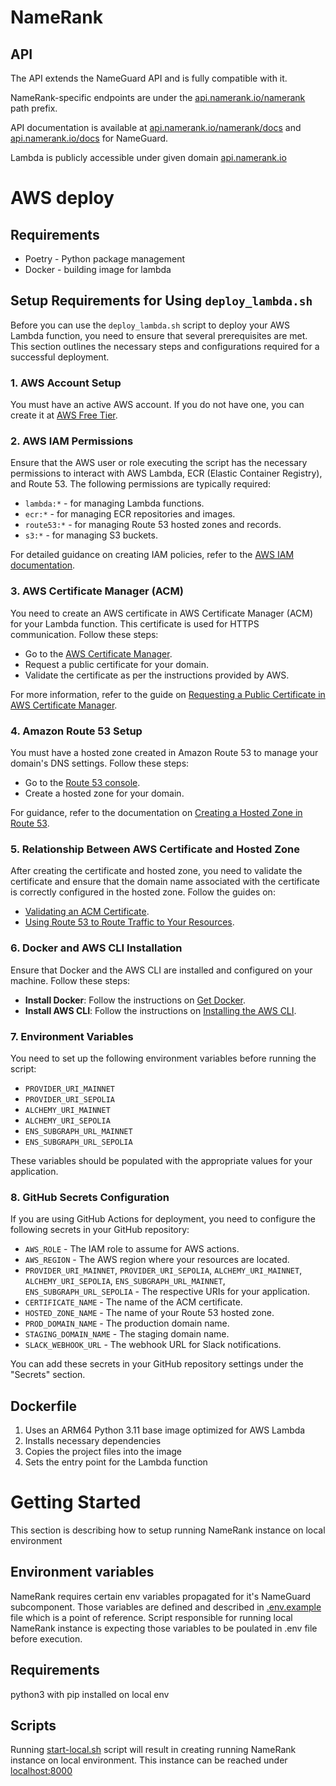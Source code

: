 # NameRank

## API
The API extends the NameGuard API and is fully compatible with it.

NameRank-specific endpoints are under the [api.namerank.io/namerank](https://www.api.namerank.io/namerank) path prefix.

API documentation is available at [api.namerank.io/namerank/docs](https://api.namerank.io/namerank/docs) and [api.namerank.io/docs](https://api.namerank.io/docs) for NameGuard.

Lambda is publicly accessible under given domain [api.namerank.io](https://api.namerank.io)

# AWS deploy
## Requirements
- Poetry - Python package management
- Docker - building image for lambda

## Setup Requirements for Using `deploy_lambda.sh`

Before you can use the `deploy_lambda.sh` script to deploy your AWS Lambda function, you need to ensure that several prerequisites are met. This section outlines the necessary steps and configurations required for a successful deployment.

### 1. AWS Account Setup
You must have an active AWS account. If you do not have one, you can create it at [AWS Free Tier](https://aws.amazon.com/free/).

### 2. AWS IAM Permissions
Ensure that the AWS user or role executing the script has the necessary permissions to interact with AWS Lambda, ECR (Elastic Container Registry), and Route 53. The following permissions are typically required:

- `lambda:*` - for managing Lambda functions.
- `ecr:*` - for managing ECR repositories and images.
- `route53:*` - for managing Route 53 hosted zones and records.
- `s3:*` - for managing S3 buckets.

For detailed guidance on creating IAM policies, refer to the [AWS IAM documentation](https://docs.aws.amazon.com/IAM/latest/UserGuide/access_policies_create.html).

### 3. AWS Certificate Manager (ACM)
You need to create an AWS certificate in AWS Certificate Manager (ACM) for your Lambda function. This certificate is used for HTTPS communication. Follow these steps:

- Go to the [AWS Certificate Manager](https://console.aws.amazon.com/acm/home).
- Request a public certificate for your domain.
- Validate the certificate as per the instructions provided by AWS.

For more information, refer to the guide on [Requesting a Public Certificate in AWS Certificate Manager](https://docs.aws.amazon.com/acm/latest/userguide/gs-acm-request-public.html).

### 4. Amazon Route 53 Setup
You must have a hosted zone created in Amazon Route 53 to manage your domain's DNS settings. Follow these steps:

- Go to the [Route 53 console](https://console.aws.amazon.com/route53/home).
- Create a hosted zone for your domain.

For guidance, refer to the documentation on [Creating a Hosted Zone in Route 53](https://docs.aws.amazon.com/Route53/latest/DeveloperGuide/CreatingHostedZone.html).

### 5. Relationship Between AWS Certificate and Hosted Zone
After creating the certificate and hosted zone, you need to validate the certificate and ensure that the domain name associated with the certificate is correctly configured in the hosted zone. Follow the guides on:

- [Validating an ACM Certificate](https://docs.aws.amazon.com/acm/latest/userguide/gs-acm-validate.html).
- [Using Route 53 to Route Traffic to Your Resources](https://docs.aws.amazon.com/Route53/latest/DeveloperGuide/routing-to-resources.html).

### 6. Docker and AWS CLI Installation
Ensure that Docker and the AWS CLI are installed and configured on your machine. Follow these steps:

- **Install Docker**: Follow the instructions on [Get Docker](https://docs.docker.com/get-docker/).
- **Install AWS CLI**: Follow the instructions on [Installing the AWS CLI](https://docs.aws.amazon.com/cli/latest/userguide/getting-started-install.html).

### 7. Environment Variables
You need to set up the following environment variables before running the script:

- `PROVIDER_URI_MAINNET`
- `PROVIDER_URI_SEPOLIA`
- `ALCHEMY_URI_MAINNET`
- `ALCHEMY_URI_SEPOLIA`
- `ENS_SUBGRAPH_URL_MAINNET`
- `ENS_SUBGRAPH_URL_SEPOLIA`

These variables should be populated with the appropriate values for your application.

### 8. GitHub Secrets Configuration
If you are using GitHub Actions for deployment, you need to configure the following secrets in your GitHub repository:

- `AWS_ROLE` - The IAM role to assume for AWS actions.
- `AWS_REGION` - The AWS region where your resources are located.
- `PROVIDER_URI_MAINNET`, `PROVIDER_URI_SEPOLIA`, `ALCHEMY_URI_MAINNET`, `ALCHEMY_URI_SEPOLIA`, `ENS_SUBGRAPH_URL_MAINNET`, `ENS_SUBGRAPH_URL_SEPOLIA` - The respective URIs for your application.
- `CERTIFICATE_NAME` - The name of the ACM certificate.
- `HOSTED_ZONE_NAME` - The name of your Route 53 hosted zone.
- `PROD_DOMAIN_NAME` - The production domain name.
- `STAGING_DOMAIN_NAME` - The staging domain name.
- `SLACK_WEBHOOK_URL` - The webhook URL for Slack notifications.

You can add these secrets in your GitHub repository settings under the "Secrets" section.

## Dockerfile
1. Uses an ARM64 Python 3.11 base image optimized for AWS Lambda
2. Installs necessary dependencies
3. Copies the project files into the image
4. Sets the entry point for the Lambda function


# Getting Started
This section is describing how to setup running NameRank instance on local environment

## Environment variables
NameRank requires certain env variables propagated for it's NameGuard subcomponent.
Those variables are defined and described in [.env.example](./.env.example) file which is a point of reference.
Script responsible for running local NameRank instance is expecting those variables to be poulated in .env file before execution.

## Requirements
python3 with pip installed on local env

## Scripts
Running [start-local.sh](./start-local.sh) script will result in creating running NameRank instance on local environment.
This instance can be reached under [localhost:8000](localhost:8000) 